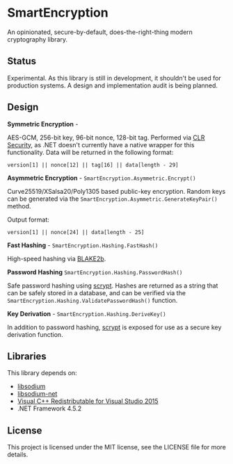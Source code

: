 # SmartEncryption

An opinionated, secure-by-default, does-the-right-thing modern cryptography library.

## Status

Experimental. As this library is still in development, it shouldn't be used for production systems. A design and implementation audit is being planned.

## Design

**Symmetric Encryption** - 

AES-GCM, 256-bit key, 96-bit nonce, 128-bit tag. Performed via [CLR Security](https://clrsecurity.codeplex.com/), as .NET doesn't currently have a native wrapper for this functionality. Data will be returned in the following format:

    version[1] || nonce[12] || tag[16] || data[length - 29]

**Asymmetric Encryption** - `SmartEncryption.Asymmetric.Encrypt()`

Curve25519/XSalsa20/Poly1305 based public-key encryption. Random keys can be generated via the `SmartEncryption.Asymmetric.GenerateKeyPair()` method.

Output format:

    version[1] || nonce[24] || data[length - 25]

**Fast Hashing** - `SmartEncryption.Hashing.FastHash()`

High-speed hashing via [BLAKE2b](https://blake2.net/).

**Password Hashing** `SmartEncryption.Hashing.PasswordHash()`

Safe password hashing using [scrypt](https://en.wikipedia.org/wiki/Scrypt). Hashes are returned as a string that can be safely stored in a database, and can be verified via the `SmartEncryption.Hashing.ValidatePasswordHash()` function.

**Key Derivation** - `SmartEncryption.Hashing.DeriveKey()`

In addition to password hashing, [scrypt](https://en.wikipedia.org/wiki/Scrypt) is exposed for use as a secure key derivation function.

## Libraries

This library depends on:

 * [libsodium](https://github.com/jedisct1/libsodium)
 * [libsodium-net](https://github.com/adamcaudill/libsodium-net)
 * [Visual C++ Redistributable for Visual Studio 2015](https://www.microsoft.com/en-us/download/details.aspx?id=48145)
 * .NET Framework 4.5.2


## License

This project is licensed under the MIT license, see the LICENSE file for more details.
